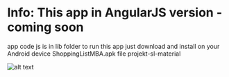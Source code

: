 # Info: This app in AngularJS version - coming soon

app code js is in lib folder
to run this app just download and install on your Android device ShoppingListMBA.apk file
projekt-sl-material

![alt text](https://rawgit.com/grzesiekmq/projekt-sl-material/master/Screenshot.png)
